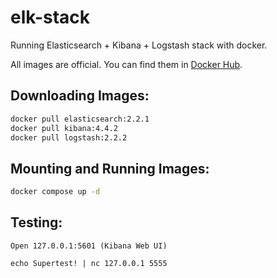 # elk-stack

Running Elasticsearch + Kibana + Logstash stack with docker.

All images are official. You can find them in [Docker Hub](https://hub.docker.com/).


## Downloading Images:

```bash
docker pull elasticsearch:2.2.1
docker pull kibana:4.4.2
docker pull logstash:2.2.2
```

## Mounting and Running Images:

```bash
docker compose up -d
```


## Testing:

```
Open 127.0.0.1:5601 (Kibana Web UI)
```

```
echo Supertest! | nc 127.0.0.1 5555
```